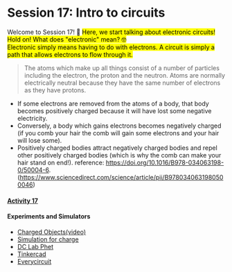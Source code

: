 # Session 17: Intro to circuits

Welcome to Session 17! 🚀 <mark> Here, we start talking about electronic circuits! Hold on! What does "electronic" mean? 🤓 <br>
Electronic simply means having to do with electrons.
A circuit is simply a path that allows electrons to flow through it.
> The atoms which make up all things consist of a number of particles including the electron, the proton and the neutron. 
> Atoms are normally electrically neutral because they have the same number of electrons as they have protons. 
- If some electrons are removed from the atoms of a body, that body becomes positively charged because it will have lost some negative electricity. 
- Conversely, a body which gains electrons becomes negatively charged (if you comb your hair the comb will gain some electrons and your hair will lose some). 
- Positively charged bodies attract negatively charged bodies and repel other positively charged bodies (which is why the comb can make your hair stand on end!). 
reference:
https://doi.org/10.1016/B978-034063198-0/50004-6.
(https://www.sciencedirect.com/science/article/pii/B9780340631980500046)



#### [Activity 17](https://docs.google.com/document/d/1grFaFPDFPOwDA1nqr0ABEmyB6ha45yGD4GSv7TCKy0U/edit?usp=sharing)




#### Experiments and Simulators <br>
- [Charged Objects(video)](https://youtu.be/4Ju85ZUjyoM?si=e9dfSiwY84E3tHBg)
- [Simulation for charge]()
- [DC Lab Phet](https://phet.colorado.edu/sims/html/circuit-construction-kit-dc/latest/circuit-construction-kit-dc_all.html)
- [Tinkercad](https://www.tinkercad.com/dashboard)
- [Everycircuit](https://everycircuit.com/app)


